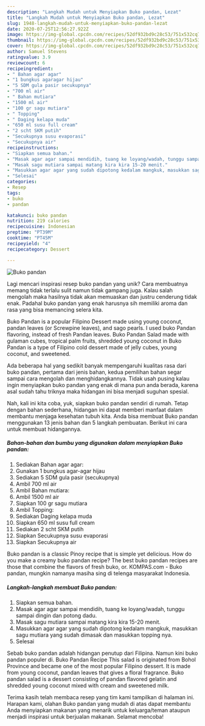 ```yaml
---
description: "Langkah Mudah untuk Menyiapkan Buko pandan, Lezat"
title: "Langkah Mudah untuk Menyiapkan Buko pandan, Lezat"
slug: 1948-langkah-mudah-untuk-menyiapkan-buko-pandan-lezat
date: 2020-07-25T12:56:27.922Z
image: https://img-global.cpcdn.com/recipes/52df932bd9c28c53/751x532cq70/buko-pandan-foto-resep-utama.jpg
thumbnail: https://img-global.cpcdn.com/recipes/52df932bd9c28c53/751x532cq70/buko-pandan-foto-resep-utama.jpg
cover: https://img-global.cpcdn.com/recipes/52df932bd9c28c53/751x532cq70/buko-pandan-foto-resep-utama.jpg
author: Samuel Stevens
ratingvalue: 3.9
reviewcount: 6
recipeingredient:
- " Bahan agar agar"
- "1 bungkus agaragar hijau"
- "5 SDM gula pasir secukupnya"
- "700 ml air"
- " Bahan mutiara"
- "1500 ml air"
- "100 gr sagu mutiara"
- " Topping"
- " Daging kelapa muda"
- "650 ml susu full cream"
- "2 scht SKM putih"
- "Secukupnya susu evaporasi"
- "Secukupnya air"
recipeinstructions:
- "Siapkan semua bahan."
- "Masak agar agar sampai mendidih, tuang ke loyang/wadah, tunggu sampai dingin dan potong dadu."
- "Masak sagu mutiara sampai matang kira kira 15-20 menit."
- "Masukkan agar agar yang sudah dipotong kedalam mangkuk, masukkan sagu mutiara yang sudah dimasak dan masukkan topping nya."
- "Selesai"
categories:
- Resep
tags:
- buko
- pandan

katakunci: buko pandan 
nutrition: 219 calories
recipecuisine: Indonesian
preptime: "PT39M"
cooktime: "PT45M"
recipeyield: "4"
recipecategory: Dessert

---
```



![Buko pandan](https://img-global.cpcdn.com/recipes/52df932bd9c28c53/751x532cq70/buko-pandan-foto-resep-utama.jpg)

Lagi mencari inspirasi resep buko pandan yang unik? Cara membuatnya memang tidak terlalu sulit namun tidak gampang juga. Kalau salah mengolah maka hasilnya tidak akan memuaskan dan justru cenderung tidak enak. Padahal buko pandan yang enak harusnya sih memiliki aroma dan rasa yang bisa memancing selera kita.

Buko Pandan is a popular Filipino Dessert made using young coconut, pandan leaves (or Screwpine leaves), and sago pearls. I used buko Pandan flavoring, instead of fresh Pandan leaves. Buko Pandan Salad made with gulaman cubes, tropical palm fruits, shredded young coconut in Buko Pandan is a type of Filipino cold dessert made of jelly cubes, young coconut, and sweetened.

Ada beberapa hal yang sedikit banyak mempengaruhi kualitas rasa dari buko pandan, pertama dari jenis bahan, kedua pemilihan bahan segar sampai cara mengolah dan menghidangkannya. Tidak usah pusing kalau ingin menyiapkan buko pandan yang enak di mana pun anda berada, karena asal sudah tahu triknya maka hidangan ini bisa menjadi suguhan spesial.


Nah, kali ini kita coba, yuk, siapkan buko pandan sendiri di rumah. Tetap dengan bahan sederhana, hidangan ini dapat memberi manfaat dalam membantu menjaga kesehatan tubuh kita. Anda bisa membuat Buko pandan menggunakan 13 jenis bahan dan 5 langkah pembuatan. Berikut ini cara untuk membuat hidangannya.

<!--inarticleads1-->

##### Bahan-bahan dan bumbu yang digunakan dalam menyiapkan Buko pandan:

1. Sediakan  Bahan agar agar:
1. Gunakan 1 bungkus agar-agar hijau
1. Sediakan 5 SDM gula pasir (secukupnya)
1. Ambil 700 ml air
1. Ambil  Bahan mutiara:
1. Ambil 1500 ml air
1. Siapkan 100 gr sagu mutiara
1. Ambil  Topping:
1. Sediakan  Daging kelapa muda
1. Siapkan 650 ml susu full cream
1. Sediakan 2 scht SKM putih
1. Siapkan Secukupnya susu evaporasi
1. Siapkan Secukupnya air


Buko pandan is a classic Pinoy recipe that is simple yet delicious. How do you make a creamy buko pandan recipe? The best buko pandan recipes are those that combine the flavors of fresh buko, or. KOMPAS.com - Buko pandan, mungkin namanya masiha sing di telenga masyarakat Indonesia. 

<!--inarticleads2-->

##### Langkah-langkah membuat Buko pandan:

1. Siapkan semua bahan.
1. Masak agar agar sampai mendidih, tuang ke loyang/wadah, tunggu sampai dingin dan potong dadu.
1. Masak sagu mutiara sampai matang kira kira 15-20 menit.
1. Masukkan agar agar yang sudah dipotong kedalam mangkuk, masukkan sagu mutiara yang sudah dimasak dan masukkan topping nya.
1. Selesai


Sebab buko pandan adalah hidangan penutup dari Filipina. Namun kini buko pandan populer di. Buko Pandan Recipe This salad is originated from Bohol Province and became one of the most popular Filipino dessert. It is made from young coconut, pandan leaves that gives a floral fragrance. Buko pandan salad is a dessert consisting of pandan flavored gelatin and shredded young coconut mixed with cream and sweetened milk. 

Terima kasih telah membaca resep yang tim kami tampilkan di halaman ini. Harapan kami, olahan Buko pandan yang mudah di atas dapat membantu Anda menyiapkan makanan yang menarik untuk keluarga/teman ataupun menjadi inspirasi untuk berjualan makanan. Selamat mencoba!
